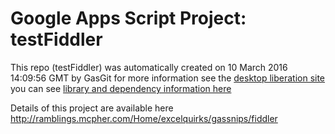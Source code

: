 # Google Apps Script Project: testFiddler
This repo (testFiddler) was automatically created on 10 March 2016 14:09:56 GMT by GasGit
for more information see the [desktop liberation site](https://ramblings.mcpher.com/drive-sdk-and-github/getting-your-apps-scripts-to-github/ "desktop liberation")
you can see [library and dependency information here](dependencies.md)

Details of this project are available here http://ramblings.mcpher.com/Home/excelquirks/gassnips/fiddler
